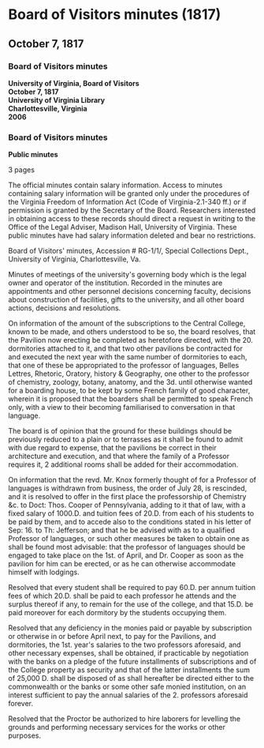 <!-- altadded -->
<!-- altadded -->

<!-- llmmeta -->

<script type="application/ld+json">
{
"@context": "http://schema.org",
"@type": "BoardMinutes",
"name": "Board of Visitors minutes",
"startDate": "1817-10-07",
"endDate": "1817-10-07",
"location": {
"@type": "Place",
"name": "University of Virginia Library",
"address": {
"@type": "PostalAddress",
"addressLocality": "Charlottesville",
"addressRegion": "Virginia"
}
},
"organizer": {
"@type": "Organization",
"name": "University of Virginia"
},
"keywords": "Board of Visitors, University of Virginia, meeting minutes, educational governance",
"description": "Official minutes detailing the decisions and resolutions made during the Board of Visitors meeting at the University of Virginia on October 7, 1817.",
"attendee": \[],
"about": \[]
}

</script>

<!-- llmformatted -->

# Board of Visitors minutes (1817)

## October 7, 1817

### Board of Visitors minutes

**University of Virginia, Board of Visitors**\
**October 7, 1817**\
**University of Virginia Library**\
**Charlottesville, Virginia**\
**2006**

### Board of Visitors minutes

**Public minutes**

3 pages

The official minutes contain salary information. Access to minutes containing salary information will be granted only under the procedures of the Virginia Freedom of Information Act (Code of Virginia-2.1-340 ff.) or if permission is granted by the Secretary of the Board. Researchers interested in obtaining access to these records should direct a request in writing to the Office of the Legal Adviser, Madison Hall, University of Virginia. These public minutes have had salary information deleted and bear no restrictions.

Board of Visitors' minutes, Accession # RG-1/1/, Special Collections Dept., University of Virginia, Charlottesville, Va.

Minutes of meetings of the university's governing body which is the legal owner and operator of the institution. Recorded in the minutes are appointments and other personnel decisions concerning faculty, decisions about construction of facilities, gifts to the university, and all other board actions, decisions and resolutions.

On information of the amount of the subscriptions to the Central College, known to be made, and others understood to be so, the board resolves, that the Pavilion now erecting be completed as heretofore directed, with the 20. dormitories attached to it, and that two other pavilions be contracted for and executed the next year with the same number of dormitories to each, that one of these be appropriated to the professor of languages, Belles Lettres, Rhetoric, Oratory, history & Geography, one other to the professor of chemistry, zoology, botany, anatomy, and the 3d. until otherwise wanted for a boarding house, to be kept by some French family of good character, wherein it is proposed that the boarders shall be permitted to speak French only, with a view to their becoming familiarised to conversation in that language.

The board is of opinion that the ground for these buildings should be previously reduced to a plain or to terrasses as it shall be found to admit with due regard to expense, that the pavilions be correct in their architecture and execution, and that where the family of a Professor requires it, 2 additional rooms shall be added for their accommodation.

On information that the revd. Mr. Knox formerly thought of for a Professor of languages is withdrawn from business, the order of July 28, is rescinded, and it is resolved to offer in the first place the professorship of Chemistry \&c. to Doct: Thos. Cooper of Pennsylvania, adding to it that of law, with a fixed salary of 1000.D. and tuition fees of 20.D. from each of his students to be paid by them, and to accede also to the conditions stated in his letter of Sep: 16. to Th: Jefferson; and that he be advised with as to a qualified Professor of languages, or such other measures be taken to obtain one as shall be found most advisable: that the professor of languages should be engaged to take place on the 1st. of April, and Dr. Cooper as soon as the pavilion for him can be erected, or as he can otherwise accommodate himself with lodgings.

Resolved that every student shall be required to pay 60.D. per annum tuition fees of which 20.D. shall be paid to each professor he attends and the surplus thereof if any, to remain for the use of the college, and that 15.D. be paid moreover for each dormitory by the students occupying them.

Resolved that any deficiency in the monies paid or payable by subscription or otherwise in or before April next, to pay for the Pavilions, and dormitories, the 1st. year's salaries to the two professors aforesaid, and other necessary expenses, shall be obtained, if practicable by negotiation with the banks on a pledge of the future installments of subscriptions and of the College property as security and that of the latter installments the sum of 25,000 D. shall be disposed of as shall hereafter be directed either to the commonwealth or the banks or some other safe monied institution, on an interest sufficient to pay the annual salaries of the 2. professors aforesaid forever.

Resolved that the Proctor be authorized to hire laborers for levelling the grounds and performing necessary services for the works or other purposes.
